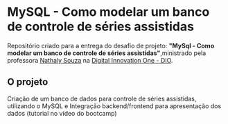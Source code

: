 # MySQL - Como modelar um banco de controle de séries assistidas
Repositório criado para a entrega do desafio de projeto: **"MySql - Como modelar um banco de controle de séries assistidas"**,ministrado pela professora [Nathaly Souza](https://github.com/nathyts/) na [Digital Innovation One - DIO](https://www.dio.me/).

## O projeto
Criação de um banco de dados para controle de séries assistidas, utilizando o MySQL e Integração backend/frontend para apresentação dos dados (tutorial no vídeo do bootcamp)


